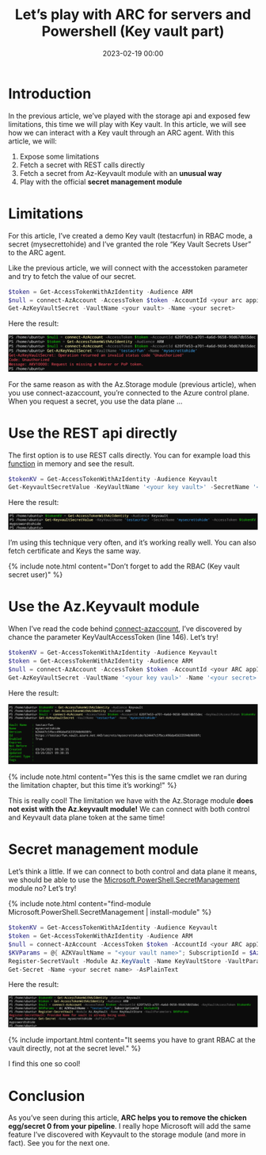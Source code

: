 ﻿---
title: Let’s play with ARC for servers and Powershell (Key vault part) 
date: 2023-02-19 00:00
categories: [powershell]
tags: [Powershell, ARC]
---

# Introduction

In the previous article, we’ve played with the storage api and exposed few limitations, this time we will play with Key vault. In this article, we will see how we can interact with a Key vault through an ARC agent. With this article, we will: 

1. Expose some limitations
2. Fetch a secret with REST calls directly 
3. Fetch a secret from Az-Keyvault module with an **unusual way** 
4. Play with the official **secret management module** 

# Limitations 

For this article, I’ve created a demo Key vault (testacrfun) in RBAC mode, a secret (mysecrettohide) and I’ve granted the role “Key Vault Secrets User” to the ARC agent.  

Like the previous article, we will connect with the accesstoken parameter and try to fetch the value of our secret. 

```Powershell 
$token = Get-AccessTokenWithAzIdentity -Audience ARM 
$null = connect-AzAccount -AccessToken $token -AccountId <your arc appid>  
Get-AzKeyVaultSecret -VaultName <your vault> -Name <your secret> 
``` 

Here the result: 

![limitation01](/assets/img/2023-02-19/01.png)

For the same reason as with the Az.Storage module (previous article), when you use connect-azaccount, you’re connected to the Azure control plane. When you request a secret, you use the data plane … 

# Use the REST api directly 

The first option is to use REST calls directly. You can for example load this [function](https://raw.githubusercontent.com/SCOMnewbie/Azure/master/Identity-AAD/Get-KeyvaultSecret.ps1) in memory and see the result. 

```Powershell 
$tokenKV = Get-AccessTokenWithAzIdentity -Audience Keyvault 
Get-KeyvaultSecretValue -KeyVaultName '<your key vault>' -SecretName '<your secret>' -AccessToken $tokenKV  
``` 

Here the result: 

![rest01](/assets/img/2023-02-19/02.png)

I’m using this technique very often, and it’s working really well. You can also fetch certificate and Keys the same way. 

{% include note.html content="Don’t forget to add the RBAC (Key vault secret user)" %}

# Use the Az.Keyvault module 

When I’ve read the code behind [connect-azaccount](https://github.com/Azure/azure-powershell/blob/main/src/Accounts/Accounts/Account/ConnectAzureRmAccount.cs), I’ve discovered by chance the parameter KeyVaultAccessToken (line 146). Let’s try! 

```Powershell 
$tokenKV = Get-AccessTokenWithAzIdentity -Audience Keyvault 
$token = Get-AccessTokenWithAzIdentity -Audience ARM 
$null = connect-AzAccount -AccessToken $token -AccountId <your ARC appId> -KeyVaultAccessToken $tokenKv 
Get-AzKeyVaultSecret -VaultName '<your key vaul>' -Name '<your secret>' 
``` 

Here the result: 

![module01](/assets/img/2023-02-19/03.png)

{% include note.html content="Yes this is the same cmdlet we ran during the limitation chapter, but this time it’s working!" %}

This is really cool! The limitation we have with the Az.Storage module **does not exist with the Az.keyvault module!** We can connect with both control and Keyvault data plane token at the same time! 

# Secret management module 

Let’s think a little. If we can connect to both control and data plane it means, we should be able to use the [Microsoft.PowerShell.SecretManagement](https://learn.microsoft.com/en-us/powershell/module/microsoft.powershell.secretmanagement/?view=ps-modules) module no? Let’s try! 

{% include note.html content="find-module Microsoft.PowerShell.SecretManagement | install-module" %}

```Powershell 
$tokenKV = Get-AccessTokenWithAzIdentity -Audience Keyvault 
$token = Get-AccessTokenWithAzIdentity -Audience ARM 
$null = connect-AzAccount -AccessToken $token -AccountId <your ARC appId> -KeyVaultAccessToken $tokenKv 
$KVParams = @{ AZKVaultName = "<your vault name>"; SubscriptionId = $AzSubID} 
Register-SecretVault -Module Az.KeyVault -Name KeyVaultStore -VaultParameters $KVParams 
Get-Secret -Name <your secret name> -AsPlainText 
``` 

Here the result: 

![secretmodule01](/assets/img/2023-02-19/04.png)

{% include important.html content="It seems you have to grant RBAC at the vault directly, not at the secret level." %}

I find this one so cool!  

# Conclusion 

As you’ve seen during this article, **ARC helps you to remove the chicken egg/secret 0 from your pipeline**. I really hope Microsoft will add the same feature I’ve discovered with Keyvault to the storage module (and more in fact). See you for the next one.